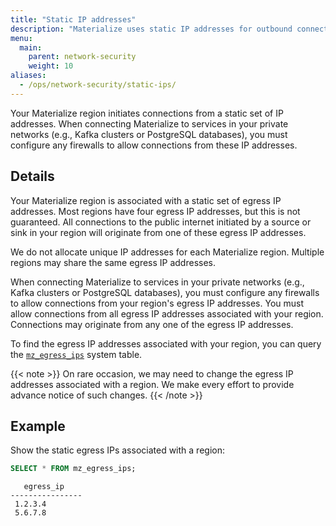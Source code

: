 ```yaml
---
title: "Static IP addresses"
description: "Materialize uses static IP addresses for outbound connections from sources and sinks"
menu:
  main:
    parent: network-security
    weight: 10
aliases:
  - /ops/network-security/static-ips/
---
```


Your Materialize region initiates connections from a static set of IP addresses.
When connecting Materialize to services in your private networks (e.g., Kafka
clusters or PostgreSQL databases), you must configure any firewalls to allow
connections from these IP addresses.

## Details

Your Materialize region is associated with a static set of egress IP addresses.
Most regions have four egress IP addresses, but this is not guaranteed. All
connections to the public internet initiated by a source or sink in your region
will originate from one of these egress IP addresses.

We do not allocate unique IP addresses for each Materialize region. Multiple
regions may share the same egress IP addresses.

When connecting Materialize to services in your private networks (e.g., Kafka
clusters or PostgreSQL databases), you must configure any firewalls to allow
connections from your region's egress IP addresses. You must allow connections
from all egress IP addresses associated with your region. Connections may
originate from any one of the egress IP addresses.

To find the egress IP addresses associated with your region, you can query the
[`mz_egress_ips`](/sql/system-catalog/mz_catalog/#mz_egress_ips) system table.

{{< note >}}
On rare occasion, we may need to change the egress IP addresses associated with
a region. We make every effort to provide advance notice of such changes.
{{< /note >}}


## Example

Show the static egress IPs associated with a region:

```sql
SELECT * FROM mz_egress_ips;
```

```nofmt
   egress_ip
----------------
 1.2.3.4
 5.6.7.8
```
